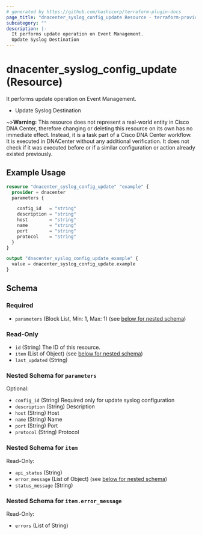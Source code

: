 ```yaml
---
# generated by https://github.com/hashicorp/terraform-plugin-docs
page_title: "dnacenter_syslog_config_update Resource - terraform-provider-dnacenter"
subcategory: ""
description: |-
  It performs update operation on Event Management.
  Update Syslog Destination
---
```


# dnacenter_syslog_config_update (Resource)

It performs update operation on Event Management.

- Update Syslog Destination

~>**Warning:**
This resource does not represent a real-world entity in Cisco DNA Center, therefore changing or deleting this resource on its own has no immediate effect.
Instead, it is a task part of a Cisco DNA Center workflow. It is executed in DNACenter without any additional verification. It does not check if it was executed before or if a similar configuration or action already existed previously.

## Example Usage

```terraform
resource "dnacenter_syslog_config_update" "example" {
  provider = dnacenter
  parameters {

    config_id   = "string"
    description = "string"
    host        = "string"
    name        = "string"
    port        = "string"
    protocol    = "string"
  }
}

output "dnacenter_syslog_config_update_example" {
  value = dnacenter_syslog_config_update.example
}
```

<!-- schema generated by tfplugindocs -->
## Schema

### Required

- `parameters` (Block List, Min: 1, Max: 1) (see [below for nested schema](#nestedblock--parameters))

### Read-Only

- `id` (String) The ID of this resource.
- `item` (List of Object) (see [below for nested schema](#nestedatt--item))
- `last_updated` (String)

<a id="nestedblock--parameters"></a>
### Nested Schema for `parameters`

Optional:

- `config_id` (String) Required only for update syslog configuration
- `description` (String) Description
- `host` (String) Host
- `name` (String) Name
- `port` (String) Port
- `protocol` (String) Protocol


<a id="nestedatt--item"></a>
### Nested Schema for `item`

Read-Only:

- `api_status` (String)
- `error_message` (List of Object) (see [below for nested schema](#nestedobjatt--item--error_message))
- `status_message` (String)

<a id="nestedobjatt--item--error_message"></a>
### Nested Schema for `item.error_message`

Read-Only:

- `errors` (List of String)


